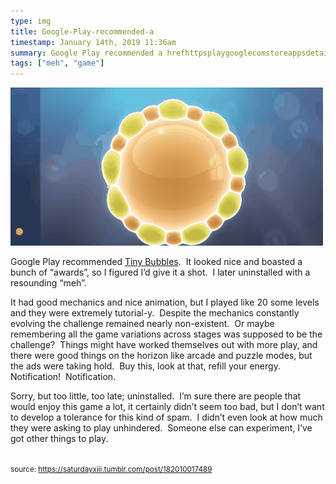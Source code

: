 ```yaml
---
type: img
title: Google-Play-recommended-a
timestamp: January 14th, 2019 11:36am
summary: Google Play recommended a hrefhttpsplaygooglecomstoreappsdetailsidcompinestreetcodeworksTinyBubbles targetblankTiny Bubblesa  It had good mechanics and nice animation but I played like 20 some levels and they were extremely tutorialy  Despite the mechanics constantly evolviSorry but too little too late uninstalled  I’m sure there are people that would enjoy this game a lot it certainly didn’t seem too bad but I don’
tags: ["meh", "game"]
---
```

<img src="../media/182010017489.gif"/>
                                                                                          <div class="caption"><p>Google Play recommended <a href="https://play.google.com/store/apps/details?id=com.pinestreetcodeworks.TinyBubbles" target="_blank">Tiny Bubbles</a>.  It looked nice and boasted a bunch of “awards”, so I figured I’d give it a shot.  I later uninstalled with a resounding “meh”.</p><p>It had good mechanics and nice animation, but I played like 20 some levels and they were extremely tutorial-y.  Despite the mechanics constantly evolving the challenge remained nearly non-existent.  Or maybe remembering all the game variations across stages was supposed to be the challenge?  Things might have worked themselves out with more play, and there were good things on the horizon like arcade and puzzle modes, but the ads were taking hold.  Buy this, look at that, refill your energy.  Notification!  Notification.</p><p>Sorry, but too little, too late; uninstalled.  I’m sure there are people that would enjoy this game a lot, it certainly didn’t seem too bad, but I don’t want to develop a tolerance for this kind of spam.  I didn’t even look at how much they were asking to play unhindered.  Someone else can experiment, I’ve got other things to play.<br/><br/></p> </div>
                                    
                
                
                
                
                                
<small>source: https://saturdayxiii.tumblr.com/post/182010017489</small>
